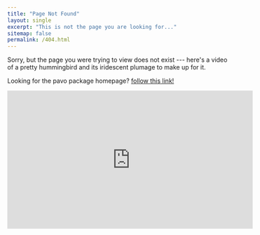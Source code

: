 ```yaml
---
title: "Page Not Found"
layout: single
excerpt: "This is not the page you are looking for..."
sitemap: false
permalink: /404.html
---
```


Sorry, but the page you were trying to view does not exist --- here's a video of a pretty hummingbird and its iridescent plumage to make up for it.

Looking for the pavo package homepage? [follow this link!](http://www.rafaelmaia.net/pavo/)

<iframe width="560" height="315" src="https://www.youtube.com/embed/3DiY_WXAwiQ" frameborder="0" allowfullscreen></iframe>

<script type="text/javascript">
  var GOOG_FIXURL_LANG = 'en';
  var GOOG_FIXURL_SITE = '{{ site.url }}'
</script>
<script type="text/javascript"
  src="//linkhelp.clients.google.com/tbproxy/lh/wm/fixurl.js">
</script>
